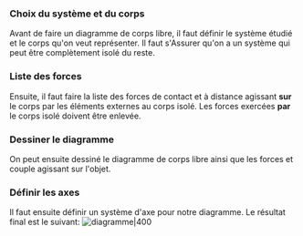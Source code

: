 ### Choix du système et du corps
Avant de faire un diagramme de corps libre, il faut définir le système étudié et le corps qu'on veut représenter. Il faut s'Assurer qu'on a un système qui peut être complètement isolé du reste.

### Liste des forces
Ensuite, il faut faire la liste des forces de contact et à distance agissant **sur** le corps par les éléments externes au corps isolé. Les forces exercées **par** le corps isolé doivent être enlevée. 

### Dessiner le diagramme
On peut ensuite dessiné le diagramme de corps libre ainsi que les forces et couple agissant sur l'objet.

### Définir les axes
Il faut ensuite définir un système d'axe pour notre diagramme. Le résultat final est le suivant:
![diagramme|400](Images/diagramme.png)
